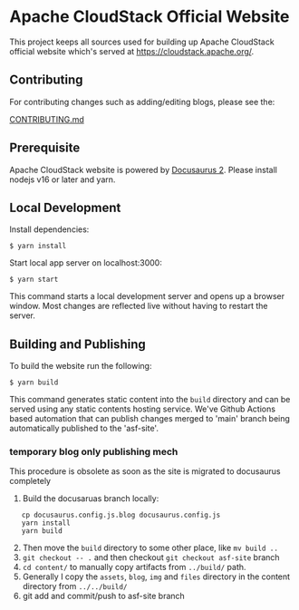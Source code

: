 # Apache CloudStack Official Website

This project keeps all sources used for building up Apache CloudStack
official website which's served at https://cloudstack.apache.org/.

## Contributing

For contributing changes such as adding/editing blogs, please see the:

[CONTRIBUTING.md](./CONTRIBUTING.md)

## Prerequisite

Apache CloudStack website is powered by [Docusaurus 2](https://docusaurus.io/).
Please install nodejs v16 or later and yarn.

## Local Development

Install dependencies:

```
$ yarn install
```

Start local app server on localhost:3000:

```
$ yarn start
```

This command starts a local development server and opens up a browser window.
Most changes are reflected live without having to restart the server.

## Building and Publishing

To build the website run the following:

```
$ yarn build
```

This command generates static content into the `build` directory and can be
served using any static contents hosting service. We've Github Actions based
automation that can publish changes merged to 'main' branch being automatically
published to the 'asf-site'.

### temporary blog only publishing mech

This procedure is obsolete as soon as the site is migrated to docusaurus completely

1. Build the docusaruas branch locally:
```
   cp docusaurus.config.js.blog docusaurus.config.js
   yarn install
   yarn build
```
2. Then move the `build` directory to some other place, like `mv build ..`
3. `git checkout -- .` and then checkout `git checkout asf-site` branch
4. `cd content/` to manually copy artifacts from `../build/` path.
5. Generally I copy the `assets`, `blog`, `img` and `files` directory in the content directory from `../../build/`
6. git add <files> and commit/push to asf-site branch
